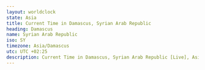 ```yaml
---
layout: worldclock
state: Asia
title: Current Time in Damascus, Syrian Arab Republic
heading: Damascus
name: Syrian Arab Republic
iso: SY
timezone: Asia/Damascus
utc: UTC +02:25
description: Current Time in Damascus, Syrian Arab Republic [Live], Asia. Live update now time in Damascus, timezone Asia/Damascus, UTC +02:25, Country ISO code & Current Local Time.
---
```


